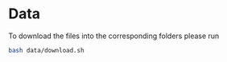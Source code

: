 # Data

To download the files into the corresponding folders please run

```bash
bash data/download.sh
```
